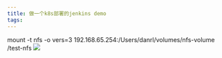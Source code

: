 ```yaml
---
title: 做一个k8s部署的jenkins demo
tags:
---
```



mount -t nfs -o vers=3 192.168.65.254:/Users/danrl/volumes/nfs-volume /test-nfs
![](./)